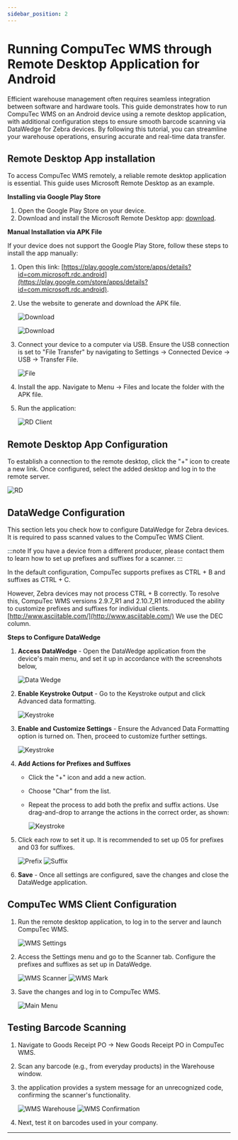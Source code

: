 ```yaml
---
sidebar_position: 2
---
```


# Running CompuTec WMS through Remote Desktop Application for Android

Efficient warehouse management often requires seamless integration between software and hardware tools. This guide demonstrates how to run CompuTec WMS on an Android device using a remote desktop application, with additional configuration steps to ensure smooth barcode scanning via DataWedge for Zebra devices. By following this tutorial, you can streamline your warehouse operations, ensuring accurate and real-time data transfer.

## Remote Desktop App installation

To access CompuTec WMS remotely, a reliable remote desktop application is essential. This guide uses Microsoft Remote Desktop as an example.

**Installing via Google Play Store**

1. Open the Google Play Store on your device.
2. Download and install the Microsoft Remote Desktop app: [download](https://play.google.com/store/apps/details?id=com.microsoft.rdc.android).

**Manual Installation via APK File**

If your device does not support the Google Play Store, follow these steps to install the app manually:

1. Open this link: [https://play.google.com/store/apps/details?id=com.microsoft.rdc.android](https://play.google.com/store/apps/details?id=com.microsoft.rdc.android).
2. Use the website to generate and download the APK file.

    ![Download](./media/apk-download-click.webp)

    ![Download](./media/apk-download-click-2.webp)

3. Connect your device to a computer via USB. Ensure the USB connection is set to "File Transfer" by navigating to Settings → Connected Device → USB → Transfer File.

    ![File](./media/apk-file.webp)

4. Install the app. Navigate to Menu → Files and locate the folder with the APK file.

5. Run the application:

    ![RD Client](./media/rd-client.webp)

## Remote Desktop App Configuration

To establish a connection to the remote desktop, click the "+" icon to create a new link. Once configured, select the added desktop and log in to the remote server.

![RD](./media/rd-client-2.webp)

## DataWedge Configuration

This section lets you check how to configure DataWedge for Zebra devices. It is required to pass scanned values to the CompuTec WMS Client.

:::note
    If you have a device from a different producer, please contact them to learn how to set up prefixes and suffixes for a scanner.
:::

In the default configuration, CompuTec supports prefixes as CTRL + B and suffixes as CTRL + C.

However, Zebra devices may not process CTRL + B correctly. To resolve this, CompuTec WMS versions 2.9.7_R1 and 2.10.7_R1 introduced the ability to customize prefixes and suffixes for individual clients.
[http://www.asciitable.com/](http://www.asciitable.com/) We use the DEC column.

**Steps to Configure DataWedge**

1. **Access DataWedge** - Open the DataWedge application from the device's main menu, and set it up in accordance with the screenshots below,

    ![Data Wedge](./media/data-wedge-1.webp)

2. **Enable Keystroke Output** - Go to the Keystroke output and click Advanced data formatting.

    ![Keystroke](./media/keystroke.webp)

3. **Enable and Customize Settings** - Ensure the Advanced Data Formatting option is turned on. Then, proceed to customize further settings.

    ![Keystroke](./media/keystroke-2.webp)

4. **Add Actions for Prefixes and Suffixes**
    - Click the "+" icon and add a new action.
    - Choose "Char" from the list.
    - Repeat the process to add both the prefix and suffix actions.
    Use drag-and-drop to arrange the actions in the correct order, as shown:

        ![Keystroke](./media/keystroke-3.webp)

5. Click each row to set it up. It is recommended to set up 05 for prefixes and 03 for suffixes.

    ![Prefix](./media/prefix.png) ![Suffix](./media/suffix.jpg)

6. **Save** - Once all settings are configured, save the changes and close the DataWedge application.

## CompuTec WMS Client Configuration

1. Run the remote desktop application, to log in to the server and launch CompuTec WMS.

    ![WMS Settings](./media/wms-settings.webp)

2. Access the Settings menu and go to the Scanner tab. Configure the prefixes and suffixes as set up in DataWedge.

    ![WMS Scanner](./media/wms-scanner.webp) ![WMS Mark](./media/wms-settings-mark.webp)

3. Save the changes and log in to CompuTec WMS.

    ![Main Menu](./media/wms-main-menu.webp)

## Testing Barcode Scanning

1. Navigate to Goods Receipt PO → New Goods Receipt PO in CompuTec WMS.
2. Scan any barcode (e.g., from everyday products) in the Warehouse window.
3. the application provides a system message for an unrecognized code, confirming the scanner's functionality.

    ![WMS Warehouse](./media/wms-warehouse.webp) ![WMS Confirmation](./media/wms-confirmation.webp)

4. Next, test it on barcodes used in your company.

---
